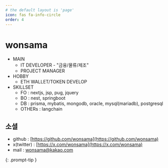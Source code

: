 ```yaml
---
# the default layout is 'page'
icon: fas fa-info-circle
order: 4
---
```


# wonsama

- MAIN
  - IT DEVELOPER - "금융/물류/제조"
  - PROJECT MANAGER
- HOBBY
  - ETH WALLET/TOKEN DEVELOP
- SKILLSET
  - FO : nextjs, jsp, pug, jquery
  - BO : nest, springboot
  - DB : prisma, mybatis, mongodb, oracle, mysql(mariadb), postgresql
  - OTHERs : langchain

## 소셜

- github : [https://github.com/wonsama](https://github.com/wonsama)
- x(twitter) : [https://x.com/wonsama](https://x.com/wonsama)
- mail : [wonsama@kakao.com](mailto:wonsama@kakao.com)

{: .prompt-tip }
